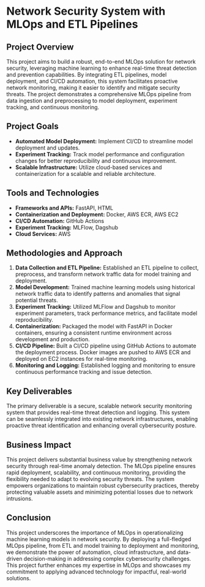 # Network Security System with MLOps and ETL Pipelines

## Project Overview

This project aims to build a robust, end-to-end MLOps solution for network security, leveraging machine learning to enhance real-time threat detection and prevention capabilities. By integrating ETL pipelines, model deployment, and CI/CD automation, this system facilitates proactive network monitoring, making it easier to identify and mitigate security threats. The project demonstrates a comprehensive MLOps pipeline from data ingestion and preprocessing to model deployment, experiment tracking, and continuous monitoring.

## Project Goals

- **Automated Model Deployment:** Implement CI/CD to streamline model deployment and updates.
- **Experiment Tracking:** Track model performance and configuration changes for better reproducibility and continuous improvement.
- **Scalable Infrastructure:** Utilize cloud-based services and containerization for a scalable and reliable architecture.

## Tools and Technologies

- **Frameworks and APIs:** FastAPI, HTML
- **Containerization and Deployment:** Docker, AWS ECR, AWS EC2
- **CI/CD Automation:** GitHub Actions
- **Experiment Tracking:** MLFlow, Dagshub
- **Cloud Services:** AWS 

## Methodologies and Approach

1. **Data Collection and ETL Pipeline:** Established an ETL pipeline to collect, preprocess, and transform network traffic data for model training and deployment.
2. **Model Development:** Trained machine learning models using historical network traffic data to identify patterns and anomalies that signal potential threats.
3. **Experiment Tracking:** Utilized MLFlow and Dagshub to monitor experiment parameters, track performance metrics, and facilitate model reproducibility.
4. **Containerization:** Packaged the model with FastAPI in Docker containers, ensuring a consistent runtime environment across development and production.
5. **CI/CD Pipeline:** Built a CI/CD pipeline using GitHub Actions to automate the deployment process. Docker images are pushed to AWS ECR and deployed on EC2 instances for real-time monitoring.
6. **Monitoring and Logging:** Established logging and monitoring to ensure continuous performance tracking and issue detection.

## Key Deliverables

The primary deliverable is a secure, scalable network security monitoring system that provides real-time threat detection and logging. This system can be seamlessly integrated into existing network infrastructures, enabling proactive threat identification and enhancing overall cybersecurity posture.

## Business Impact

This project delivers substantial business value by strengthening network security through real-time anomaly detection. The MLOps pipeline ensures rapid deployment, scalability, and continuous monitoring, providing the flexibility needed to adapt to evolving security threats. The system empowers organizations to maintain robust cybersecurity practices, thereby protecting valuable assets and minimizing potential losses due to network intrusions.

## Conclusion

This project underscores the importance of MLOps in operationalizing machine learning models in network security. By deploying a full-fledged MLOps pipeline, from ETL and model training to deployment and monitoring, we demonstrate the power of automation, cloud infrastructure, and data-driven decision-making in addressing complex cybersecurity challenges. This project further enhances my expertise in MLOps and showcases my commitment to applying advanced technology for impactful, real-world solutions.
